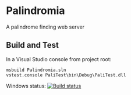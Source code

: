Palindromia
===========

A palindrome finding web server

Build and Test
--------------

In a Visual Studio console from project root:

    msbuild Palindromia.sln
    vstest.console PaliTest\bin\Debug\PaliTest.dll

Windows status: [![Build status](https://ci.appveyor.com/api/projects/status/6acvhn2j0ee3sk2c)](https://ci.appveyor.com/project/darth-walsh/palindromia)
